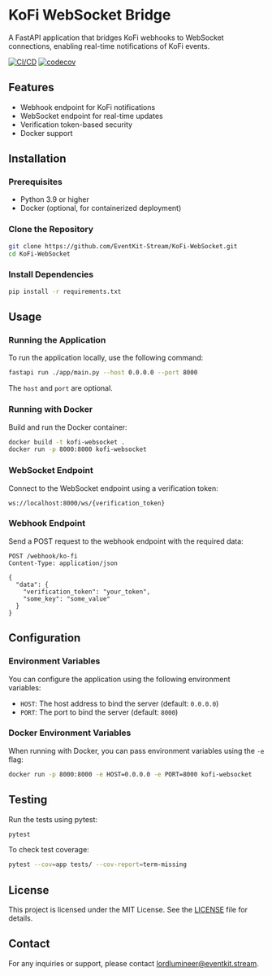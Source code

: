 # KoFi WebSocket Bridge

A FastAPI application that bridges KoFi webhooks to WebSocket connections, enabling real-time notifications of KoFi events.

[![CI/CD](https://github.com/EventKit-Stream/KoFi-WebSocket/actions/workflows/ci-cd.yml/badge.svg?branch=master)](https://github.com/EventKit-Stream/KoFi-WebSocket/actions/workflows/ci-cd.yml)
[![codecov](https://codecov.io/gh/EventKit-Stream/KoFi-WebSocket/graph/badge.svg?token=6MEX17B6J5)](https://codecov.io/gh/EventKit-Stream/KoFi-WebSocket)

## Features

- Webhook endpoint for KoFi notifications
- WebSocket endpoint for real-time updates
- Verification token-based security
- Docker support

## Installation

### Prerequisites

- Python 3.9 or higher
- Docker (optional, for containerized deployment)

### Clone the Repository

```sh
git clone https://github.com/EventKit-Stream/KoFi-WebSocket.git
cd KoFi-WebSocket
```

### Install Dependencies

```sh
pip install -r requirements.txt
```

## Usage

### Running the Application

To run the application locally, use the following command:

```sh
fastapi run ./app/main.py --host 0.0.0.0 --port 8000
```

The `host` and `port` are optional.

### Running with Docker

Build and run the Docker container:

```sh
docker build -t kofi-websocket .
docker run -p 8000:8000 kofi-websocket
```

### WebSocket Endpoint

Connect to the WebSocket endpoint using a verification token:

```http
ws://localhost:8000/ws/{verification_token}
```

### Webhook Endpoint

Send a POST request to the webhook endpoint with the required data:

```http
POST /webhook/ko-fi
Content-Type: application/json

{
  "data": {
    "verification_token": "your_token",
    "some_key": "some_value"
  }
}
```

## Configuration

### Environment Variables

You can configure the application using the following environment variables:

- `HOST`: The host address to bind the server (default: `0.0.0.0`)
- `PORT`: The port to bind the server (default: `8000`)

### Docker Environment Variables

When running with Docker, you can pass environment variables using the `-e` flag:

```sh
docker run -p 8000:8000 -e HOST=0.0.0.0 -e PORT=8000 kofi-websocket
```

## Testing

Run the tests using pytest:

```sh
pytest
```

To check test coverage:

```sh
pytest --cov=app tests/ --cov-report=term-missing
```

## License

This project is licensed under the MIT License. See the [LICENSE](LICENSE) file for details.

## Contact

For any inquiries or support, please contact [lordlumineer@eventkit.stream](mailto:lordlumineer@eventkit.stream).
